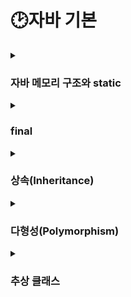 # 🕑자바 기본

<details>
    <summary><h3>자바 메모리 구조와 static</h3></summary>

* 메서드 영역(Method Area) : 메서드 영역은 프로그램을 실행하는데 필요한 공통 데이터를 관리한다. 이 영역은 프로그램의 모든 영역에서 공유한다.
  * 클래스 정보 : 클래스의 실행 코드(바이트 코드), 필드, 메서드와 생성자 코드 등 모든 실행 코드가 존재한다.
    * static 영역 : static 변수들을 보관한다.
    * 멤버 변수(필드)의 종류
      * 인스턴스 변수 : static이 붙지 않은 멤버 변수
      * 클래스 변수 : static이 붙은 멤버 변수, 정적 변수, static 변수 등으로 부르기도 한다.
  * 런타임 상수 풀 : 프로그램을 실행하는데 필요한 공통 리터럴 상수를 보관한다.
  <br></br>

* 스택 영역(Stack Area) : 자바 실행 시, 각 쓰레드별로 하나의 실행 스택이 생성된다. 따라서 쓰레드 수 만큼 스택 영역이 생성된다. 각 스택 프레임은 지역 변수, 중간 연산 결과, 메서드 호출 정보 등을 포함한다.
  * 스택 프레임 : 메서드를 호출할 때마다 하나의 스택 프레임이 쌓이고, 메서드가 종료되면 해당 스택 프레임이 제거된다.
  <br></br>

* 힙 영역(Heap Area) : 객체(인스턴스)와 배열이 생성되는 영역이다. 가비지 컬렉션(GC)이 이루어지는 주요 영역이며, 더 이상 참조되지 않는 객체는 GC에 의해 제거된다.
<br></br>

* **정적 변수 접근 법**
  * 정적 변수의 경우 인스턴스를 통한 접근은 추천하지 않는다. 코드를 읽을 때 마치 인스턴스 변수에 접근하는것 처럼 오해할 수 있기 때문이다.
    정적 변수는 클래스에서 공용으로 관리하기 때문에 클래스를 통해서 접근하는 것이 더 명확하다. 따라서 정적 변수에 접근할 때는 클래스를 통해서 접근하자.
  <br></br>
* **정적 메서드 사용법**
  * static 메서드는 static 만 사용할 수 있다.
    * 클래스 내부의 기능을 사용할 때, 정적 메서드는 인스턴스 변수나 인스턴스 메서드를 사용할 수 없다.
  * 반대로 모든 곳에서 static을 호출할 수 있다.
    * 정적 메서드는 공용 기능이다. 따라서 접근 제어자만 허락한다면 클래스를 통해 모든 곳에서 static을 호출할 수 있다.
</details>

<details>
    <summary><h3>final</h3></summary>

* 생성자를 사용해서 final 필드를 초기화 하는 경우, 각 인스턴스마다 final 필드에 다른 값을 할당할 수 있다. 물론 final을 사용했기 때문에 생성 이후에 이 값을 변경하는것은 불가능하다.

```java
//Field 클래스는 선언 되어있다고 가정
Field field1 = new Field();
Field field2 = new Field();
Field field3 = new Field();
```

* final 필드를 필드에서 초기화 하는 경우, 모든 인스턴스가 같은 값을 사용하기 때문에 결과적으로 메모리를 낭비하게 된다.(물론 JVM에 따라서 내부 최적화를 시도할 수 있다.)
또 메모리 낭비를 떠나서 같은 값이 계속 생성되는 것은 개발자가 보기에 명확한 중복이다. 이럴 때 사용하면 좋은것이 바로 static 영역이다.
  * static final
    * static 영역은 단 하나만 존재하는 영역이다. 필드에 final + 필드 초기화를 사용하는 경우 static을 붙여서 사용하면 중복과 메모리 비효율 문제를 모두 해결할 수 있어서 효과적이다.

* final은 정말 유용한 제약이다. 만약 특정 변수의 값을 할당한 이후 변경하지 않아야 한다면 final을 사용하자. 만약 어디선가 실수로 값을 변경한다면 컴파일러가 문제를 찾아줄 것이다.
</details>


<details>
  <summary><h3>상속(Inheritance)</h3></summary>

* 자바는 다이아몬드 문제와 클래스 계층 구조가 복잡해지는 문제를 피하기 위해 다중 상속이 아닌 단일 상속만 지원한다.
* 상속과 메모리 구조
  * 상속 관계의 객체를 생성하면 그 내부에는 부모와 자식이 모두 생성된다.
  * 상속 관계의 객체를 호출할 때, 대상 타입을 정해야한다. 이때 호출자의 타입을 통해 대상 타입을 찾는다.
  * 현재 타입에서 기능을 찾지 못하면 상위 부모 타입으로 기능을 찾아서 실행한다. 기능을 찾지 못하면 컴파일 오류가 발생한다.
* 상속과 메서드 오버라이딩
  * 부모에게서 상속 받은 기능을 자식이 재정의하는것 => 메서드 오버라이딩
  * 상위 클래스의 메서드를 오버라이딩할때 메서드 위에 @Override 애노테이션을 붙여줘야 컴파일러가 오버라이딩 조건을 만족시키지 않으면 컴파일 에러를 발생시켜서 실수로 오버라이딩을 못하는 경우를 방지할 수 있다.
* super
  * 부모와 자식의 필드명이 같거나 메서드가 오버라이딩 되어있으면 자식에서 부모의 필드나 메서드를 호출할 수 없다. 이때 super 키워드를 사용하면 부모를 참조할 수 있다. super는 말 그대로 부모 클래스에 대한 참조를 나타낸다.
  * 상속 관계를 사용하면 자식 클래스의 생성자에서 부모 클래스의 생성자를 반드시 호출해야 한다.(기본 생성자인 경우 super() 생략 가능)
</details>

<details>
  <summary><h3>다형성(Polymorphism)</h3></summary>

* 다형적 참조
  * 부모 타입의 변수가 자식 인스턴스를 참조하는것
  * 상속관계는 부모 방향으로 찾아 올라갈 수 있지만 자식 방향으로 찾아 내려갈 수 없다. 자식 인스턴스를 호출하고 싶을때 *캐스팅*이 필요하다.
* 캐스팅
  * 다운캐스팅(downcasting) : 자식 타입으로 변경
    * ```
      ex) Parent가 부모 클래스, Child가 Parent를 상속받는 자식 클래스일때,
      Child child = (Child) poly;
      child.childMethod();
      ```
    * 일시적 다운캐스팅
    ```
    Parent poly = new Child();
    ((Child)poly).childMethod();
    ```
    * 다운태스팅 주의점
      * 인스턴스에 존재하지 않는 하위 타입으로 캐스팅해서 `ClassCastException`이라는 런타임 예외를 발생 시킬 수 있다.
  * 업캐스팅(upcasting) : 부모 타입으로 변경
    * ```
      Child child = new Child();
      Parent parent1 = (Parent) child;
      Parent parent2 = child; //업캐스팅은 생략 권장
      ```
</details>

<details>
  <summary><h3>추상 클래스</h3></summary>

* 추상 클래스
  * 상속을 목적으로 부모 클래스는 제공하는, 기존 클래스에서 인스턴스를 생성하지 못하는 제약이 추가된 클래스
* 추상 메서드
  * 추상 메서드가 하나라도 있는 클래스는 추상 클래스로 선언해야 한다.
  * 추상 메서드는 상속 받는 자식 클래스가 반드시 오버라이딩 해서 사용해야 한다.
* 순수 추상 클래스 => 인터페이스(자바에서 편리하게 순수 추상 클래스를 사용할 수 있게 인터페이스 기능 지원)
  * ```
    순수 추상 클래스
    public abstract class AbstractAnimal{
      public abstract void sound();
      public abstract void move();
    }
    ```
    ```
    인터페이스
    public interface InterfaceAnimal{
      void sound();
      void move();
    }
    ```
  * 인터페이스를 사용해야 하는 이유
    * 제약 : 순수 추상 클래스의 경우 미래에 누군가 실행한 가능한 메서드를 끼워 넣을 수 있다. 이렇게 되면 추가된 기능을 자식 클래스에서 구현하지
    않을 수도 있고, 또 더는 순수 추상 클래스가 아니게 된다. 인터페이스는 모든 메서드가 추상 메서드이다. 따라서 이런 문제를 원천 차단할 수 있다.
    * 다중 구현 : 자바에서 클래스 상속은 부모를 하나만 지정할 수 있다. 반면에 인터페이스는 부모를 여러명 두는 다중 구현이 가능하다.
    >자바8에 등장한 default 메서드, 자바9에 등장한 인터페이스의 private 메서드를 사용하면 인터페이스도 메서드를 구현할 수 있다.  
하지만 이것은 예외적으로 아주 특별한 경우에만 사용해야 한다.
</details>